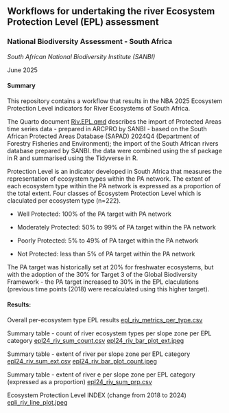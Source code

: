 ## **Workflows for undertaking the river Ecosystem Protection Level (EPL) assessment**

### **National Biodiversity Assessment - South Africa**

*South African National Biodiversity Institute (SANBI)*

June 2025

#### **Summary**

This repository contains a workflow that results in the NBA 2025 Ecosystem Protection Level indicators for River Ecosystems of South Africa.

The Quarto document [Riv.EPL.qmd](Riv.EPL.qmd) describes the import of Protected Areas time series data - prepared in ARCPRO by SANBI - based on the South African Protected Areas Database (SAPAD) 2024Q4 (Department of Forestry Fisheries and Environment); the import of the South African rivers database prepared by SANBI. the data were combined using the sf package in R and summarised using the Tidyverse in R.

Protection Level is an indicator developed in South Africa that measures the representation of ecosystem types within the PA network. The extent of each ecosystem type within the PA network is expressed as a proportion of the total extent. Four classes of Ecosystem Protection Level which is claculated per ecosystem type (n=222).

-   Well Protected: 100% of the PA target with PA network

-   Moderately Protected: 50% to 99% of PA target within the PA network

-   Poorly Protected: 5% to 49% of PA target within the PA network

-   Not Protected: less than 5% of PA target within the PA network

The PA target was historically set at 20% for freshwater ecosystems, but with the adoption of the 30% for Target 3 of the Global Biodiversity Framework - the PA target increased to 30% in the EPL claculations (previous time points (2018) were recalculated using this higher target).

#### Results: 

Overall per-ecosystem type EPL results [epl_riv_metrics_per_type.csv](outputs/epl_riv_metrics_per_type.csv)

Summary table - count of river ecosystem types per slope zone per EPL category [epl24_riv_sum_count.csv](outputs/epl24_riv_sum_count.csv) [epl24_riv_bar_plot_ext.jpeg](outputs/epl24_riv_bar_plot_ext.jpeg)

Summary table - extent of river per slope zone per EPL category [epl24_riv_sum_ext.csv](outputs/epl24_riv_sum_ext.csv) [epl24_riv_bar_plot_count.jpeg](outputs/epl24_riv_bar_plot_count.jpeg)

Summary table - extent of river e per slope zone per EPL category (expressed as a proportion) [epl24_riv_sum_prp.csv](outputs/epl24_riv_sum_prp.csv)

Ecosystem Protection Level INDEX (change from 2018 to 2024) [epli_riv_line_plot.jpeg](outputs/epli_riv_line_plot.jpeg)
